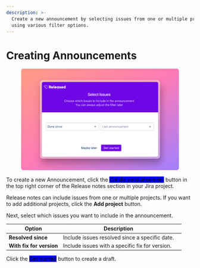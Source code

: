 ```yaml
---
description: >-
  Create a new announcement by selecting issues from one or multiple projects
  using various filter options.
---
```


# Creating Announcements

<figure><img src="../../.gitbook/assets/Create Announcement.png" alt=""><figcaption></figcaption></figure>

To create a new Announcement, click the <mark style="background-color:blue;">Create announcement</mark> button in the top right corner of the Release notes section in your Jira project.

Release notes can include issues from one or multiple projects. If you want to add additional projects, click the **Add project** button.

Next, select which issues you want to include in the announcement.&#x20;

<table><thead><tr><th>Option</th><th>Description</th><th data-hidden></th></tr></thead><tbody><tr><td><strong>Resolved since</strong> </td><td>Include issues resolved since a specific date.</td><td></td></tr><tr><td><strong>With fix for version</strong> </td><td>Include issues with a specific fix for version. </td><td></td></tr></tbody></table>

Click the <mark style="background-color:blue;">Get started</mark> button to create a draft. &#x20;
